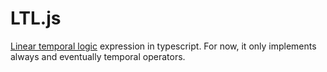 # LTL.js

[Linear temporal logic](https://en.wikipedia.org/wiki/Linear_temporal_logic) expression in typescript.
For now, it only implements always and eventually temporal operators.
